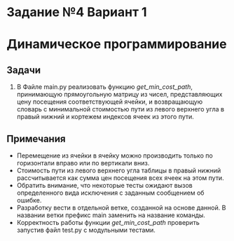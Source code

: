 # Задание №4 Вариант 1 
# Динамическое программирование
## Задачи  
1. В Файле main.py реализовать функцию *get_min_cost_path*, принимающую прямоугольную матрицу из чисел, представляющих цену посещения соответствующей ячейки, и возвращающую словарь с минимальной стоимостью пути из левого верхнего угла в правый нижний и кортежем индексов ячеек из этого пути.
## Примечания 
- Перемещение из ячейки в ячейку можно производить только по горизонтали вправо или по вертикали вниз.
- Стоимость пути из левого верхнего угла таблицы в правый нижний рассчитывается как сумма цен посещения всех ячеек на этом пути.
- Обратить внимание, что некоторые тесты ожидают вызов определенного вида исключения с заданным сообщением об ошибке.
- Разработку вести в отдельной ветке, созданной на основе данной. В названии ветки префикс main заменить на название команды.
- Корректность работы функции *get_min_cost_path* проверить запустив файл test.py с модульными тестами.